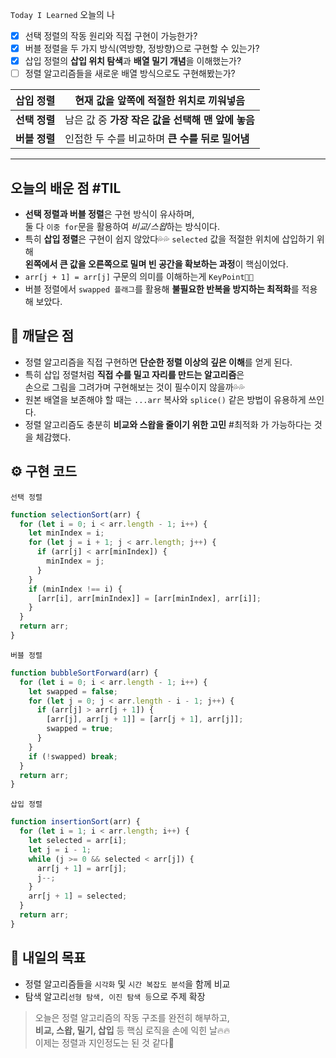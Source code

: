 `Today I Learned` 오늘의 나

- [x] 선택 정렬의 작동 원리와 직접 구현이 가능한가?
- [x] 버블 정렬을 두 가지 방식(역방향, 정방향)으로 구현할 수 있는가?
- [x] 삽입 정렬의 **삽입 위치 탐색**과 **배열 밀기 개념**을 이해했는가?
- [ ] 정렬 알고리즘들을 새로운 배열 방식으로도 구현해봤는가?

| **삽입 정렬** | 현재 값을 **앞쪽에 적절한 위치로 끼워넣음**      |
| --------- | ------------------------------- |
| **선택 정렬** | 남은 값 중 **가장 작은 값을 선택해 맨 앞에 놓음** |
| **버블 정렬** | 인접한 두 수를 비교하며 **큰 수를 뒤로 밀어냄**   |

---

## 오늘의 배운 점 #TIL

- **선택 정렬과 버블 정렬**은 구현 방식이 유사하며,  
  둘 다 `이중 for`문을 활용하여 *비교/스왑*하는 방식이다.
- 특히 **삽입 정렬**은 구현이 쉽지 않았다💦💦
  `selected` 값을 적절한 위치에 삽입하기 위해  
  **왼쪽에서 큰 값을 오른쪽으로 밀며 빈 공간을 확보하는 과정**이 핵심이었다.
- `arr[j + 1] = arr[j]` 구문의 의미를 이해하는게 `KeyPoint🚨🚨`
- 버블 정렬에서 `swapped 플래그`를 활용해 **불필요한 반복을 방지하는 최적화**를 적용해 보았다.

## 🧘 깨달은 점

- 정렬 알고리즘을 직접 구현하면 **단순한 정렬 이상의 깊은 이해**를 얻게 된다.
- 특히 삽입 정렬처럼 **직접 수를 밀고 자리를 만드는 알고리즘**은  
  손으로 그림을 그려가며 구현해보는 것이 필수이지 않을까💦💦
- 원본 배열을 보존해야 할 때는 `...arr` 복사와 `splice()` 같은 방법이 유용하게 쓰인다.
- 정렬 알고리즘도 충분히  **비교와 스왑을 줄이기 위한 고민** #최적화 가 가능하다는 것을 체감했다.


## ⚙️ 구현 코드

`선택 정렬`

```javascript
function selectionSort(arr) {
  for (let i = 0; i < arr.length - 1; i++) {
    let minIndex = i;
    for (let j = i + 1; j < arr.length; j++) {
      if (arr[j] < arr[minIndex]) {
        minIndex = j;
      }
    }
    if (minIndex !== i) {
      [arr[i], arr[minIndex]] = [arr[minIndex], arr[i]];
    }
  }
  return arr;
}
```

`버블 정렬`

```javascript
function bubbleSortForward(arr) {
  for (let i = 0; i < arr.length - 1; i++) {
    let swapped = false;
    for (let j = 0; j < arr.length - i - 1; j++) {
      if (arr[j] > arr[j + 1]) {
        [arr[j], arr[j + 1]] = [arr[j + 1], arr[j]];
        swapped = true;
      }
    }
    if (!swapped) break;
  }
  return arr;
}
```

`삽입 정렬`

```javascript
function insertionSort(arr) {
  for (let i = 1; i < arr.length; i++) {
    let selected = arr[i];
    let j = i - 1;
    while (j >= 0 && selected < arr[j]) {
      arr[j + 1] = arr[j];
      j--;
    }
    arr[j + 1] = selected;
  }
  return arr;
}
```

## 🎯 내일의 목표

- 정렬 알고리즘들을 `시각화` 및 `시간 복잡도 분석`을 함께 비교
- 탐색 알고리`선형 탐색, 이진 탐색 등`으로 주제 확장
    
> 오늘은 정렬 알고리즘의 작동 구조를 완전히 해부하고,  
> **비교, 스왑, 밀기, 삽입** 등 핵심 로직을 손에 익힌 날🔥🔥  
> 이제는 정렬과 지인정도는 된 것 같다🙌